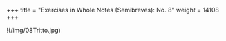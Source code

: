 +++
title = "Exercises in Whole Notes (Semibreves): No. 8"
weight = 14108
+++

!(/img/08Tritto.jpg)
